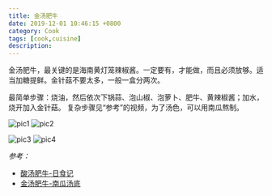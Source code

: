 ```yaml
---
title: 金汤肥牛
date: 2019-12-01 10:46:15 +0800
category: Cook
tags: [cook,cuisine]
description: 
---
```


金汤肥牛，最关键的是海南黄灯笼辣椒酱。一定要有，才能做，而且必须放够。适当加糖提鲜。金针菇不要太多，一般一盒分两次。

最简单步骤：烧油，然后依次下锅蒜、泡山椒、泡萝卜、肥牛、黄辣椒酱；加水，烧开加入金针菇。
复杂步骤见“参考”的视频，为了汤色，可以用南瓜熬制。

![pic1](https://chenblog.oss-cn-hongkong.aliyuncs.com/cook/golden_beef/pic1.jpeg)
![pic2](https://chenblog.oss-cn-hongkong.aliyuncs.com/cook/golden_beef/pic2.jpeg)

![pic3](https://chenxie-fun.oss-cn-shenzhen.aliyuncs.com/cook/golden_beef/pic1.jpeg)
![pic4](https://chenxie-fun.oss-cn-shenzhen.aliyuncs.com/cook/golden_beef/pic2.jpeg)

*参考：*

* [酸汤肥牛-日食记](https://www.bilibili.com/video/av11560490?from=search&seid=18082350424074592167)
* [金汤肥牛-南瓜汤底](https://www.bilibili.com/video/av75752079?from=search&seid=18111512424295534343)